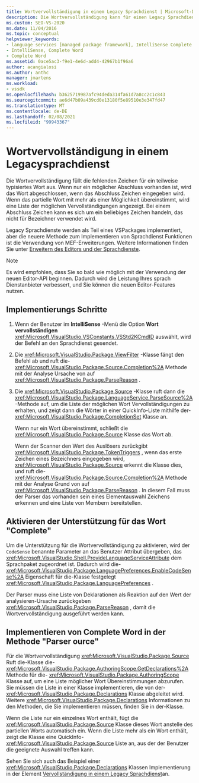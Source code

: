 ```yaml
---
title: Wortvervollständigung in einem Legacy Sprachdienst | Microsoft-Dokumentation
description: Die Wortvervollständigung kann für einen Legacy Sprachdienst im Visual Studio SDK unterstützt werden. Erfahren Sie, wie Legacy Sprachdienste in einem VSPackage implementiert werden.
ms.custom: SEO-VS-2020
ms.date: 11/04/2016
ms.topic: conceptual
helpviewer_keywords:
- language services [managed package framework], IntelliSense Complete Word
- IntelliSense, Complete Word
- Complete Word
ms.assetid: 0ace5ac3-f9e1-4e6d-add4-42967b1f96a6
author: acangialosi
ms.author: anthc
manager: jmartens
ms.workload:
- vssdk
ms.openlocfilehash: b3625719987afc94deda314fa61d7a8cc2c1c843
ms.sourcegitcommit: ae6d47b09a439cd0e13180f5e89510e3e347fd47
ms.translationtype: MT
ms.contentlocale: de-DE
ms.lasthandoff: 02/08/2021
ms.locfileid: "99943367"
---
```

# <a name="word-completion-in-a-legacy-language-service"></a>Wortvervollständigung in einem Legacysprachdienst
Die Wortvervollständigung füllt die fehlenden Zeichen für ein teilweise typisiertes Wort aus. Wenn nur ein möglicher Abschluss vorhanden ist, wird das Wort abgeschlossen, wenn das Abschluss Zeichen eingegeben wird. Wenn das partielle Wort mit mehr als einer Möglichkeit übereinstimmt, wird eine Liste der möglichen Vervollständigungen angezeigt. Bei einem Abschluss Zeichen kann es sich um ein beliebiges Zeichen handeln, das nicht für Bezeichner verwendet wird.

 Legacy Sprachdienste werden als Teil eines VSPackages implementiert, aber die neuere Methode zum Implementieren von Sprachdienst Funktionen ist die Verwendung von MEF-Erweiterungen. Weitere Informationen finden Sie unter [Erweitern des Editors und der Sprachdienste](../../extensibility/extending-the-editor-and-language-services.md).

> [!NOTE]
> Es wird empfohlen, dass Sie so bald wie möglich mit der Verwendung der neuen Editor-API beginnen. Dadurch wird die Leistung Ihres sprach Dienstanbieter verbessert, und Sie können die neuen Editor-Features nutzen.

## <a name="implementation-steps"></a>Implementierungs Schritte

1. Wenn der Benutzer im **IntelliSense** -Menü die Option **Wort vervollständigen** <xref:Microsoft.VisualStudio.VSConstants.VSStd2KCmdID> auswählt, wird der Befehl an den Sprachdienst gesendet.

2. Die <xref:Microsoft.VisualStudio.Package.ViewFilter> -Klasse fängt den Befehl ab und ruft die- <xref:Microsoft.VisualStudio.Package.Source.Completion%2A> Methode mit der Analyse Ursache von auf <xref:Microsoft.VisualStudio.Package.ParseReason> .

3. Die <xref:Microsoft.VisualStudio.Package.Source> -Klasse ruft dann die <xref:Microsoft.VisualStudio.Package.LanguageService.ParseSource%2A> -Methode auf, um die Liste der möglichen Wort Vervollständigungen zu erhalten, und zeigt dann die Wörter in einer QuickInfo-Liste mithilfe der- <xref:Microsoft.VisualStudio.Package.CompletionSet> Klasse an.

    Wenn nur ein Wort übereinstimmt, schließt die <xref:Microsoft.VisualStudio.Package.Source> Klasse das Wort ab.

   Wenn der Scanner den Wert des Auslösers zurückgibt <xref:Microsoft.VisualStudio.Package.TokenTriggers> , wenn das erste Zeichen eines Bezeichners eingegeben wird, <xref:Microsoft.VisualStudio.Package.Source> erkennt die Klasse dies, und ruft die- <xref:Microsoft.VisualStudio.Package.Source.Completion%2A> Methode mit der Analyse Grund von auf <xref:Microsoft.VisualStudio.Package.ParseReason> . In diesem Fall muss der Parser das vorhanden sein eines Elementauswahl Zeichens erkennen und eine Liste von Membern bereitstellen.

## <a name="enabling-support-for-the-complete-word"></a>Aktivieren der Unterstützung für das Wort "Complete"
 Um die Unterstützung für die Wortvervollständigung zu aktivieren, wird der `CodeSense` benannte Parameter an das Benutzer Attribut übergeben, das <xref:Microsoft.VisualStudio.Shell.ProvideLanguageServiceAttribute> dem Sprachpaket zugeordnet ist. Dadurch wird die- <xref:Microsoft.VisualStudio.Package.LanguagePreferences.EnableCodeSense%2A> Eigenschaft für die-Klasse festgelegt <xref:Microsoft.VisualStudio.Package.LanguagePreferences> .

 Der Parser muss eine Liste von Deklarationen als Reaktion auf den Wert der analysieren-Ursache zurückgeben <xref:Microsoft.VisualStudio.Package.ParseReason> , damit die Wortvervollständigung ausgeführt werden kann.

## <a name="implementing-complete-word-in-the-parsesource-method"></a>Implementieren von Complete Word in der Methode "Parser ource"
 Für die Wortvervollständigung <xref:Microsoft.VisualStudio.Package.Source> Ruft die-Klasse die- <xref:Microsoft.VisualStudio.Package.AuthoringScope.GetDeclarations%2A> Methode für die- <xref:Microsoft.VisualStudio.Package.AuthoringScope> Klasse auf, um eine Liste möglicher Wort Übereinstimmungen abzurufen. Sie müssen die Liste in einer Klasse implementieren, die von der- <xref:Microsoft.VisualStudio.Package.Declarations> Klasse abgeleitet wird. Weitere <xref:Microsoft.VisualStudio.Package.Declarations> Informationen zu den Methoden, die Sie implementieren müssen, finden Sie in der-Klasse.

 Wenn die Liste nur ein einzelnes Wort enthält, fügt die <xref:Microsoft.VisualStudio.Package.Source> Klasse dieses Wort anstelle des partiellen Worts automatisch ein. Wenn die Liste mehr als ein Wort enthält, zeigt die Klasse eine QuickInfo- <xref:Microsoft.VisualStudio.Package.Source> Liste an, aus der der Benutzer die geeignete Auswahl treffen kann.

 Sehen Sie sich auch das Beispiel einer <xref:Microsoft.VisualStudio.Package.Declarations> Klassen Implementierung in der Element [Vervollständigung in einem Legacy Sprachdienst](../../extensibility/internals/member-completion-in-a-legacy-language-service.md)an.
